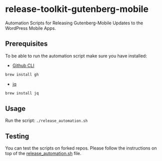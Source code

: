 # release-toolkit-gutenberg-mobile
Automation Scripts for Releasing Gutenberg-Mobile Updates to the WordPress Mobile Apps.

## Prerequisites

To be able to run the automation script make sure you have installed:

- [Github CLI](https://github.com/cli/cli)
```sh
brew install gh
```
- [jq](https://github.com/stedolan/jq)
```sh
brew install jq
```

## Usage

Run the script: `./release_automation.sh`

## Testing

You can test the scripts on forked repos. Please follow the instructions on top of the [release_automation.sh](./release_automation.sh) file.
